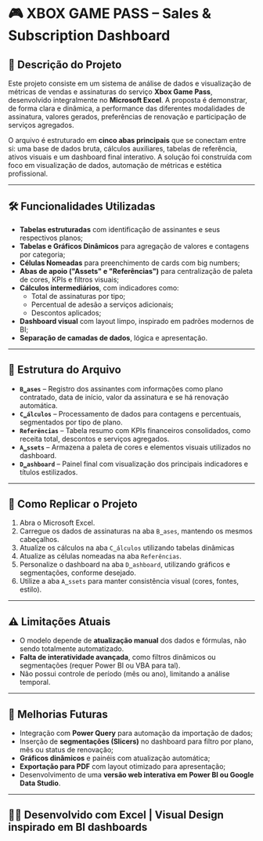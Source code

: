 # 🎮 XBOX GAME PASS – Sales & Subscription Dashboard

## 📌 Descrição do Projeto

Este projeto consiste em um sistema de análise de dados e visualização de métricas de vendas e assinaturas do serviço **Xbox Game Pass**, desenvolvido integralmente no **Microsoft Excel**. A proposta é demonstrar, de forma clara e dinâmica, a performance das diferentes modalidades de assinatura, valores gerados, preferências de renovação e participação de serviços agregados.

O arquivo é estruturado em **cinco abas principais** que se conectam entre si: uma base de dados bruta, cálculos auxiliares, tabelas de referência, ativos visuais e um dashboard final interativo. A solução foi construída com foco em visualização de dados, automação de métricas e estética profissional.

---

## 🛠️ Funcionalidades Utilizadas

- **Tabelas estruturadas** com identificação de assinantes e seus respectivos planos;
- **Tabelas e Gráficos Dinâmicos** para agregação de valores e contagens por categoria;
- **Células Nomeadas** para preenchimento de cards com big numbers;
- **Abas de apoio ("Assets" e "Referências")** para centralização de paleta de cores, KPIs e filtros visuais;
- **Cálculos intermediários**, com indicadores como:
  - Total de assinaturas por tipo;
  - Percentual de adesão a serviços adicionais;
  - Descontos aplicados;
- **Dashboard visual** com layout limpo, inspirado em padrões modernos de BI;
- **Separação de camadas de dados**, lógica e apresentação.

---

## 📄 Estrutura do Arquivo

- **`B̳ases`** – Registro dos assinantes com informações como plano contratado, data de início, valor da assinatura e se há renovação automática.
- **`C̳álculos`** – Processamento de dados para contagens e percentuais, segmentados por tipo de plano.
- **`Referências`** – Tabela resumo com KPIs financeiros consolidados, como receita total, descontos e serviços agregados.
- **`A̳ssets`** – Armazena a paleta de cores e elementos visuais utilizados no dashboard.
- **`D̳ashboard`** – Painel final com visualização dos principais indicadores e títulos estilizados.

---

## 🧪 Como Replicar o Projeto

1. Abra o Microsoft Excel.
2. Carregue os dados de assinaturas na aba `B̳ases`, mantendo os mesmos cabeçalhos.
3. Atualize os cálculos na aba `C̳álculos` utilizando tabelas dinâmicas
4. Atualize as células nomeadas na aba `Referências`.
5. Personalize o dashboard na aba `D̳ashboard`, utilizando gráficos e segmentações, conforme desejado.
6. Utilize a aba `A̳ssets` para manter consistência visual (cores, fontes, estilo).

---

## ⚠️ Limitações Atuais

- O modelo depende de **atualização manual** dos dados e fórmulas, não sendo totalmente automatizado.
- **Falta de interatividade avançada**, como filtros dinâmicos ou segmentações (requer Power BI ou VBA para tal).
- Não possui controle de período (mês ou ano), limitando a análise temporal.

---

## 🚀 Melhorias Futuras

- Integração com **Power Query** para automação da importação de dados;
- Inserção de **segmentações (Slicers)** no dashboard para filtro por plano, mês ou status de renovação;
- **Gráficos dinâmicos** e painéis com atualização automática;
- **Exportação para PDF** com layout otimizado para apresentação;
- Desenvolvimento de uma **versão web interativa em Power BI ou Google Data Studio**.

---

## 👨‍💻 Desenvolvido com Excel | Visual Design inspirado em BI dashboards
